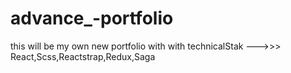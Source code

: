 # advance_-portfolio
this will be my own new portfolio with with technicalStak --->>> React,Scss,Reactstrap,Redux,Saga 
